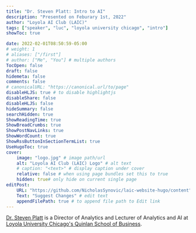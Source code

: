 ```yaml
---
title: "Dr. Steven Platt: Intro to AI"
description: "Presented on Feburary 1st, 2022"
author: "Loyola AI Club (LAIC)"
tags: ["speaker", "luc", "loyola university chicago", "intro"]
showToc: true

date: 2022-02-01T08:50:59-05:00
# weight: 1
# aliases: ["/first"]
# author: ["Me", "You"] # multiple authors
TocOpen: false
draft: false
hidemeta: false
comments: false
# canonicalURL: "https://canonical.url/to/page"
disableHLJS: true # to disable highlightjs
disableShare: false
disableHLJS: false
hideSummary: false
searchHidden: true
ShowReadingTime: true
ShowBreadCrumbs: true
ShowPostNavLinks: true
ShowWordCount: true
ShowRssButtonInSectionTermList: true
UseHugoToc: true
cover:
    image: "logo.jpg" # image path/url
    alt: "Loyola AI Club (LAIC) Logo" # alt text
    # caption: "<text>" # display caption under cover
    relative: false # when using page bundles set this to true
    hidden: true# only hide on current single page
editPost:
    URL: "https://github.com/NicholasSynovic/laic-website-hugo/content"
    Text: "Suggest Changes" # edit text
    appendFilePath: true # to append file path to Edit link
---
```


[Dr. Steven Platt](https://www.linkedin.com/in/plattretailinstitute/) is a Director of Analytics and Lecturer of Analytics and AI at [Loyola University Chicago's Quinlan School of Business](https://www.luc.edu/quinlan/).
